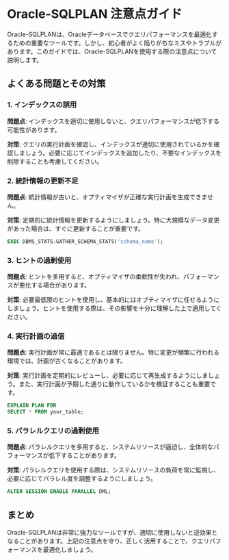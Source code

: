 # Oracle-SQLPLAN 注意点ガイド

Oracle-SQLPLANは、Oracleデータベースでクエリパフォーマンスを最適化するための重要なツールです。しかし、初心者がよく陥りがちなミスやトラブルがあります。このガイドでは、Oracle-SQLPLANを使用する際の注意点について説明します。

## よくある問題とその対策

### 1. インデックスの誤用
**問題点**: インデックスを適切に使用しないと、クエリパフォーマンスが低下する可能性があります。

**対策**: クエリの実行計画を確認し、インデックスが適切に使用されているかを確認しましょう。必要に応じてインデックスを追加したり、不要なインデックスを削除することも考慮してください。

### 2. 統計情報の更新不足
**問題点**: 統計情報が古いと、オプティマイザが正確な実行計画を生成できません。

**対策**: 定期的に統計情報を更新するようにしましょう。特に大規模なデータ変更があった場合は、すぐに更新することが重要です。

```sql
EXEC DBMS_STATS.GATHER_SCHEMA_STATS('schema_name');
```

### 3. ヒントの過剰使用
**問題点**: ヒントを多用すると、オプティマイザの柔軟性が失われ、パフォーマンスが悪化する場合があります。

**対策**: 必要最低限のヒントを使用し、基本的にはオプティマイザに任せるようにしましょう。ヒントを使用する際は、その影響を十分に理解した上で適用してください。

### 4. 実行計画の過信
**問題点**: 実行計画が常に最適であるとは限りません。特に変更が頻繁に行われる環境では、計画が古くなることがあります。

**対策**: 実行計画を定期的にレビューし、必要に応じて再生成するようにしましょう。また、実行計画が予期した通りに動作しているかを検証することも重要です。

```sql
EXPLAIN PLAN FOR
SELECT * FROM your_table;
```

### 5. パラレルクエリの過剰使用
**問題点**: パラレルクエリを多用すると、システムリソースが逼迫し、全体的なパフォーマンスが低下することがあります。

**対策**: パラレルクエリを使用する際は、システムリソースの負荷を常に監視し、必要に応じてパラレル度を調整するようにしましょう。

```sql
ALTER SESSION ENABLE PARALLEL DML;
```

## まとめ
Oracle-SQLPLANは非常に強力なツールですが、適切に使用しないと逆効果となることがあります。上記の注意点を守り、正しく活用することで、クエリパフォーマンスを最適化しましょう。